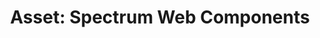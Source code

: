 ---
layout: examples.njk
title: 'Asset: Spectrum Web Components'
displayName: Asset
componentName: asset
tags:
  - component-examples
---